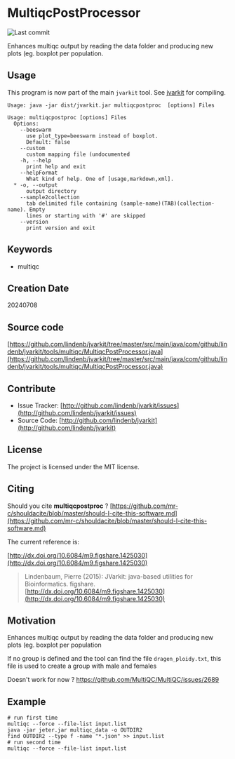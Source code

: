 # MultiqcPostProcessor

![Last commit](https://img.shields.io/github/last-commit/lindenb/jvarkit.png)

Enhances multiqc output by reading the data folder and producing new plots (eg. boxplot per population.


## Usage


This program is now part of the main `jvarkit` tool. See [jvarkit](JvarkitCentral.md) for compiling.


```
Usage: java -jar dist/jvarkit.jar multiqcpostproc  [options] Files

Usage: multiqcpostproc [options] Files
  Options:
    --beeswarm
      use plot_type=beeswarm instead of boxplot.
      Default: false
    --custom
      custom mapping file (undocumented
    -h, --help
      print help and exit
    --helpFormat
      What kind of help. One of [usage,markdown,xml].
  * -o, --output
      output directory
    --sample2collection
      tab delimited file containing (sample-name)(TAB)(collection-name). Empty 
      lines or starting with '#' are skipped
    --version
      print version and exit

```


## Keywords

 * multiqc



## Creation Date

20240708

## Source code 

[https://github.com/lindenb/jvarkit/tree/master/src/main/java/com/github/lindenb/jvarkit/tools/multiqc/MultiqcPostProcessor.java](https://github.com/lindenb/jvarkit/tree/master/src/main/java/com/github/lindenb/jvarkit/tools/multiqc/MultiqcPostProcessor.java)


## Contribute

- Issue Tracker: [http://github.com/lindenb/jvarkit/issues](http://github.com/lindenb/jvarkit/issues)
- Source Code: [http://github.com/lindenb/jvarkit](http://github.com/lindenb/jvarkit)

## License

The project is licensed under the MIT license.

## Citing

Should you cite **multiqcpostproc** ? [https://github.com/mr-c/shouldacite/blob/master/should-I-cite-this-software.md](https://github.com/mr-c/shouldacite/blob/master/should-I-cite-this-software.md)

The current reference is:

[http://dx.doi.org/10.6084/m9.figshare.1425030](http://dx.doi.org/10.6084/m9.figshare.1425030)

> Lindenbaum, Pierre (2015): JVarkit: java-based utilities for Bioinformatics. figshare.
> [http://dx.doi.org/10.6084/m9.figshare.1425030](http://dx.doi.org/10.6084/m9.figshare.1425030)


## Motivation

Enhances multiqc output by reading the data folder and producing new plots (eg. boxplot per population

If no group is defined and the tool can find the file `dragen_ploidy.txt`, this file is used to create a group with male and females

Doesn't work for now ? https://github.com/MultiQC/MultiQC/issues/2689

## Example

```
# run first time
multiqc --force --file-list input.list
java -jar jeter.jar multiqc_data -o OUTDIR2
find OUTDIR2 --type f -name "*.json" >> input.list
# run second time
multiqc --force --file-list input.list
```

